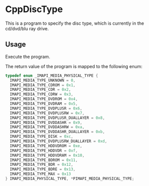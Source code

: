 # CppDiscType

This is a program to specify the disc type, which is currently in the cd/dvd/blu ray drive.

## Usage

Execute the program.

The return value of the program is mapped to the following enum:

```cpp
typedef enum _IMAPI_MEDIA_PHYSICAL_TYPE {
  IMAPI_MEDIA_TYPE_UNKNOWN = 0,
  IMAPI_MEDIA_TYPE_CDROM = 0x1,
  IMAPI_MEDIA_TYPE_CDR = 0x2,
  IMAPI_MEDIA_TYPE_CDRW = 0x3,
  IMAPI_MEDIA_TYPE_DVDROM = 0x4,
  IMAPI_MEDIA_TYPE_DVDRAM = 0x5,
  IMAPI_MEDIA_TYPE_DVDPLUSR = 0x6,
  IMAPI_MEDIA_TYPE_DVDPLUSRW = 0x7,
  IMAPI_MEDIA_TYPE_DVDPLUSR_DUALLAYER = 0x8,
  IMAPI_MEDIA_TYPE_DVDDASHR = 0x9,
  IMAPI_MEDIA_TYPE_DVDDASHRW = 0xa,
  IMAPI_MEDIA_TYPE_DVDDASHR_DUALLAYER = 0xb,
  IMAPI_MEDIA_TYPE_DISK = 0xc,
  IMAPI_MEDIA_TYPE_DVDPLUSRW_DUALLAYER = 0xd,
  IMAPI_MEDIA_TYPE_HDDVDROM = 0xe,
  IMAPI_MEDIA_TYPE_HDDVDR = 0xf,
  IMAPI_MEDIA_TYPE_HDDVDRAM = 0x10,
  IMAPI_MEDIA_TYPE_BDROM = 0x11,
  IMAPI_MEDIA_TYPE_BDR = 0x12,
  IMAPI_MEDIA_TYPE_BDRE = 0x13,
  IMAPI_MEDIA_TYPE_MAX = 0x13
} IMAPI_MEDIA_PHYSICAL_TYPE, *PIMAPI_MEDIA_PHYSICAL_TYPE;
```